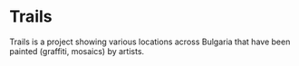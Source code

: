 # Trails

Trails is a project showing various locations across Bulgaria that have been painted (graffiti, mosaics) by artists.
